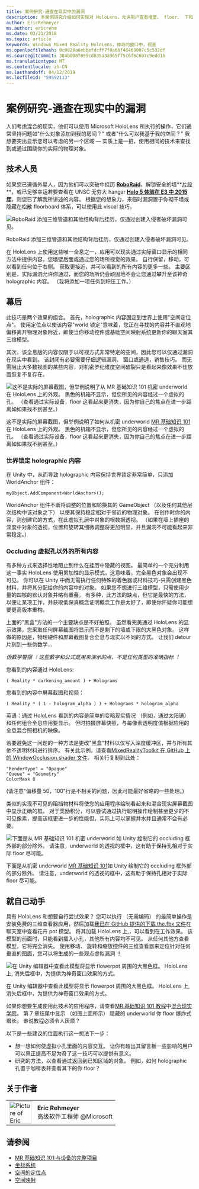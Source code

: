 ```yaml
---
title: 案例研究-通查在现实中的漏洞
description: 本案例研究介绍如何实现对 HoloLens，允许用户查看墙壁、 floor、 下和其实际环境中的虚拟空缺到后面的"神奇窗口"影响。
author: EricRehmeyer
ms.author: ericrehm
ms.date: 03/21/2018
ms.topic: article
keywords: Windows Mixed Reality HoloLens，神奇的窗口中，视差
ms.openlocfilehash: 0c0828a6ebbefdcff7f0a66f48469007c5c532df
ms.sourcegitcommit: 384b0087899cd835a3a965f75c6f6c607c9edd1b
ms.translationtype: MT
ms.contentlocale: zh-CN
ms.lasthandoff: 04/12/2019
ms.locfileid: "59592113"
---
```

# <a name="case-study---looking-through-holes-in-your-reality"></a>案例研究-通查在现实中的漏洞

人们考虑混合的现实，他们可以使用 Microsoft HoloLens 所执行的操作，它们通常坚持问题如"什么对象添加到我的房间？" 或者"什么可以我基于我的空间？" 我想要突出显示您可以考虑的另一个区域 — 实质上是一招，使用相同的技术来查找到或通过围绕你的实际的物理对象。

## <a name="the-tech"></a>技术人员

如果您已遵循外星人，因为他们可以突破中挂历 **[RoboRaid](https://www.youtube.com/watch?v=Hf9qkURqtbM)**，解锁安全的墙**[片段](case-study-creating-an-immersive-experience-in-fragments.md)**，或已足够幸运若要查看在 UNSC 无穷大 hangar  **[Halo 5 体验在 E3 中 2015年](https://www.youtube.com/watch?v=QDw5QjDtFy8)**，则您已了解我所讲述的内容。 根据您的想象力，来临时漏洞置于你砌干墙或隐藏在松散 floorboard 体系，可以使用此 visual 技巧。

![RoboRaid 添加三维管道和其他结构背后挂历，仅通过创建入侵者破坏漏洞可见。](images/roboraid-640px.png)

RoboRaid 添加三维管道和其他结构背后挂历，仅通过创建入侵者破坏漏洞可见。

在 HoloLens 上使用这些唯一全息之一，应用可以现实通过实际窗口显示的相同方法中提供内容，您墙壁后面或通过您的场所视觉的效果。 自行保留，移动，可以看到任何位于右侧。 获取更接近，并可以看到的所有内容的更多一些。 主要区别是，实际漏洞允许你通过，而您的场所仍会顽固地不会让您通过攀升至该神奇 holographic 内容。 （我将添加一项任务到积压工作。）

## <a name="behind-the-scenes"></a>幕后

此技巧是两个效果的组合。 首先，holographic 内容固定到世界上使用"空间定位点"。 使用定位点以使该内容"world 锁定"意味着，您正在寻找的内容并不直观地偏移离开物理对象附近，即使当你移动控件或基础空间映射系统更新你的聊天室其三维模型。

其次，该全息版的内容仅限于以可视方式非常特定的空间，因此您可以仅通过漏洞在现实中看到。 该封闭有必要需要仔细逻辑漏洞、 窗口或通道，销售技巧。 而无需阻止大多数视图的某些内容，对机密罗纪维度空间破裂只是看起来像效果不佳放置恢复不复存在。

![这不是实际的屏幕截图，但举例说明了从 MR 基础知识 101 机密 underworld 在 HoloLens 上的外观。 黑色的机箱不显示，但您所见的内容经过一个虚拟的孔。 （查看通过实际设备，floor 这看起来更消失，因为你自己的焦点在进一步距离如如果找不到甚至。）](images/origamiholecomposited-640px.png)

这不是实际的屏幕截图，但举例说明了如何从机密 underworld [MR 基础知识 101](holograms-101.md)在 HoloLens 上的外观。 黑色的机箱不显示，但您所见的内容经过一个虚拟的孔。 （查看通过实际设备，floor 这看起来更消失，因为你自己的焦点在进一步距离如如果找不到甚至。）

### <a name="world-locking-holographic-content"></a>世界锁定 holographic 内容

在 Unity 中，从而导致 holographic 内容保持世界锁定非常简单，只添加 WorldAnchor 组件：

```
myObject.AddComponent<WorldAnchor>();
```

WorldAnchor 组件不断将调整的位置和轮换其的 GameObject （以及任何其他层次结构中该对象之下） 以使其保持稳定相对于邻近的物理对象。 在创作时你的内容，则创建它的方式，在此虚拟孔居中对象的根数据透视。 （如果在墙上插座的深度中对象的透视，位置和旋转其细微调整将更加明显，并且漏洞不可能看起来非常稳定。）

### <a name="occluding-everything-but-the-virtual-hole"></a>Occluding 虚拟孔以外的所有内容

有多种方式来选择性地阻止到什么在挂历中隐藏的视图。 最简单的一个充分利用这一事实 HoloLens 使用累加性的显示模式，这意味着，完全黑色对象会出现不可见。 你可以在 Unity 中而无需执行任何特殊的着色器或材料技巧-只需创建黑色材料，并将其分配给你的内容中的对象。 如果您不想进行三维模型，只需使用少量的四核的默认对象并略有重叠。 有多种，此方法的缺点，但它是最快的方法，以便让某项工作，并获取低保真概念证明概念工作是太好了，即使你怀疑你可能想要更高版本重构。

上面的"黑盒"方法的一个主要缺点是不好拍照。 虽然看完美通过 HoloLens 的显示效果，您采取任何屏幕截图将显示而不是剩下的墙或下限的大黑色对象。 这样做的原因是，物理硬件和屏幕截图复合全息与现实以不同的方式。 让我们 detour 片刻到一些伪数学...

*伪数学警报 ！这些数字和公式是用来演示的点，不是任何类型的准确指标 ！*

您看到的内容通过 HoloLens:

```
( Reality * darkening_amount ) + Holograms
```

您看到的内容中屏幕截图和视频：

```
( Reality * ( 1 - hologram_alpha ) ) + Holograms * hologram_alpha
```

英语：通过 HoloLens 看到的内容是简单的变暗现实情况 （例如，通过太阳镜） 和任何组合全息应用要显示。 但时拍摄屏幕快照，与每像素透明度值根据应用的全息混合照相机的映像。

若要避免这一问题的一种方法是更改"黑盒"材料以仅写入深度缓冲区，并与所有其他不透明材料进行排序。 有关此示例，请查看[MixedRealityToolkit 在 GitHub 上的 WindowOcclusion.shader 文件](https://github.com/Microsoft/MixedRealityToolkit-Unity/blob/htk_release/Assets/HoloToolkit/Common/Shaders/WindowOcclusion.shader)。 相关行复制到此处：

```
"RenderType" = "Opaque"
"Queue" = "Geometry"
ColorMask 0
```

(请注意"偏移量 50，100"行是不相关的问题，因此可能最好省略的一些处理。)

类似的实现不可见的阻挡物材料将使您的应用程序绘制看起来和混合现实屏幕截图中显示正确的框。 对于奖励积分，可以尝试通过执行聪明操作绘制甚至更少的不可见像素，提高该框更进一步的性能但，实际上可以掌握井水并且通常不会有必要。

![下面是从 MR 基础知识 101 机密 underworld 如 Unity 绘制它的 occluding 框外部的部分除外。 请注意，underworld 的透视的框中，这有助于保持孔相对于实际 floor 尽可能。](images/underworld-occluded-640px.png)

下面是从机密 underworld [MR 基础知识 101](holograms-101.md)如 Unity 绘制它的 occluding 框外部的部分除外。 请注意，underworld 的透视的框中，这有助于保持孔相对于实际 floor 尽可能。

## <a name="do-it-yourself"></a>就自己动手

具有 HoloLens 和想要自行尝试效果？ 您可以执行 （无需编码） 的最简单操作是安装免费的三维查看器应用，然后加载[我已在 GitHub 提供的下载 the.fbx 文件](https://github.com/Microsoft/HolographicAcademy/tree/CaseStudy-MagicWindow/MagicWindow)在聊天室中查看花卉 pot 模型。 将其加载 HoloLens 上,，可以看到在工作效果。 该模型的前面时，只能看到插入小孔，其他所有内容均不可见。 从任何其他方查看模型，它将完全消失。 使用移动、 旋转和缩放控件的三维查看器来定位针对任何垂直的图面，您可以将生成的一些观点虚拟漏洞 ！

![在 Unity 编辑器中查看此模型将显示 flowerpot 周围的大黑色框。 HoloLens 上, 消失后框中，为提供为神奇窗口效果的方式。](images/magicwindowflowerpotineditor.png)

在 Unity 编辑器中查看此模型将显示 flowerpot 周围的大黑色框。 HoloLens 上, 消失后框中，为提供为神奇窗口效果的方式。

如果你想要生成使用此技术的应用程序，请查看[MR 基础知识 101 教程](holograms-101.md)中[混合现实学院](academy.md)。 第 7 章结尾中显示 （如图上面所示） 隐藏的 underworld 你 floor 爆炸式增长。 谁说教程必须令人厌烦？

以下是一些建议的位置执行这一想法下一步：
* 想一想如何使虚拟小孔里面的内容交互。 让你有超出其留言板一些影响的用户可以真正提高不足为奇了这一技巧可以提供有意义。
* 研究的方法，以查看通过返回到已知区域的对象。 例如，如何 holographic 孔置于咖啡表并查看其下的你 floor？

## <a name="about-the-author"></a>关于作者

<table style="border-collapse:collapse">
<tr>
<td style="border-style: none" width="60px"><img alt="Picture of Eric Rehmeyer" width="60" height="60" src="images/genericusertile.jpg"></td>
<td style="border-style: none"><b>Eric Rehmeyer</b><br>高级软件工程师 @Microsoft</td>
</tr>
</table>

## <a name="see-also"></a>请参阅
* [MR 基础知识 101:与设备的完整项目](holograms-101.md)
* [坐标系统](coordinate-systems.md)
* [空间的定位点](spatial-anchors.md)
* [空间映射](spatial-mapping.md)
